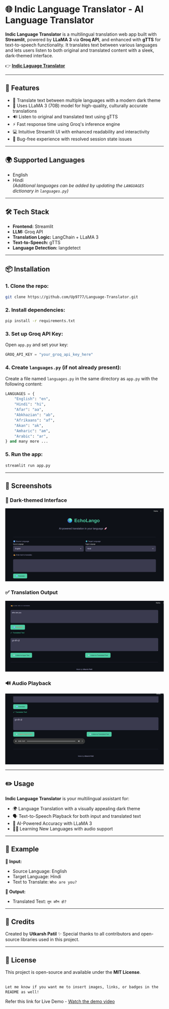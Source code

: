 # 🌐 Indic Language Translator - AI Language Translator

**Indic Language Translator** is a multilingual translation web app built with **Streamlit**, powered by **LLaMA 3** via **Groq API**, and enhanced with **gTTS** for text-to-speech functionality. It translates text between various languages and lets users listen to both original and translated content with a sleek, dark-themed interface.

👉 **[Indic Laguage Translator](#)**

---

## 🚀 Features

- 🔁 Translate text between multiple languages with a modern dark theme  
- 🧠 Uses LLaMA 3 (70B) model for high-quality, culturally accurate translations  
- 🔊 Listen to original and translated text using gTTS  
- ⚡ Fast response time using Groq's inference engine  
- 💻 Intuitive Streamlit UI with enhanced readability and interactivity  
- 🐞 Bug-free experience with resolved session state issues  

---

## 🌍 Supported Languages

- English  
- Hindi  
*(Additional languages can be added by updating the `LANGUAGES` dictionary in `languages.py`)*

---

## 🛠️ Tech Stack

- **Frontend:** Streamlit  
- **LLM:** Groq API  
- **Translation Logic:** LangChain + LLaMA 3  
- **Text-to-Speech:** gTTS  
- **Language Detection:** langdetect  

---

## 📦 Installation

### 1. Clone the repo:

```bash
git clone https://github.com/Up9777/Language-Translator.git
````

### 2. Install dependencies:

```bash
pip install -r requirements.txt
```

### 3. Set up Groq API Key:

Open `app.py` and set your key:

```python
GROQ_API_KEY = "your_groq_api_key_here"
```

### 4. Create `languages.py` (if not already present):

Create a file named `languages.py` in the same directory as `app.py` with the following content:

```python
LANGUAGES = {
    "English": "en",
    "Hindi": "hi",
    "Afar": "aa",
    "Abkhazian": "ab",
    "Afrikaans": "af",
    "Akan": "ak",
    "Amharic": "am",
    "Arabic": "ar",
} and many more ...
```

### 5. Run the app:

```bash
streamlit run app.py
```

---

## 📸 Screenshots

### 🔳 Dark-themed Interface
![Dark Theme Interface](./assets/dark-theme.png)

### ✅ Translation Output
![Translation Output](./assets/translated-text.png)

### 🔊 Audio Playback
![Audio Playback](./assets/input-audio.png)


---

## ✏️ Usage

**Indic Language Translator** is your multilingual assistant for:

* 🌍 Language Translation with a visually appealing dark theme
* 🗣️ Text-to-Speech Playback for both input and translated text
* 🧠 AI-Powered Accuracy with LLaMA 3
* 🧑‍🏫 Learning New Languages with audio support

---

## 📌 Example

**🔸 Input:**

* Source Language: English
* Target Language: Hindi
* Text to Translate: `Who are you?`

**🔸 Output:**

* Translated Text: `तुम कौन हो?`

---

## 🙌 Credits

Created by **Utkarsh Patil** ✨
Special thanks to all contributors and open-source libraries used in this project.

---

## 📄 License

This project is open-source and available under the **MIT License**.

```

Let me know if you want me to insert images, links, or badges in the README as well!
```
Refer this link for Live Demo - [Watch the demo video](https://youtu.be/iU9FnMKOrh4)
